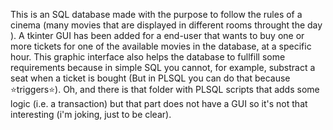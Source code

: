 This is an SQL database made with the purpose to follow the rules of a cinema (many movies that are displayed in different rooms throught the day ).
A tkinter GUI has been added for a end-user that wants to buy one or more tickets for one of the available movies in the database, at a specific hour. 
This graphic interface also helps the database to fullfill some requirements because in simple SQL you cannot, for example, substract a seat when a ticket is bought (But in PLSQL you can do that because ⭐triggers⭐).
Oh, and there is that folder with PLSQL scripts that adds some logic (i.e. a transaction) but that part does not have a GUI so it's not that interesting (i'm joking, just to be clear).
